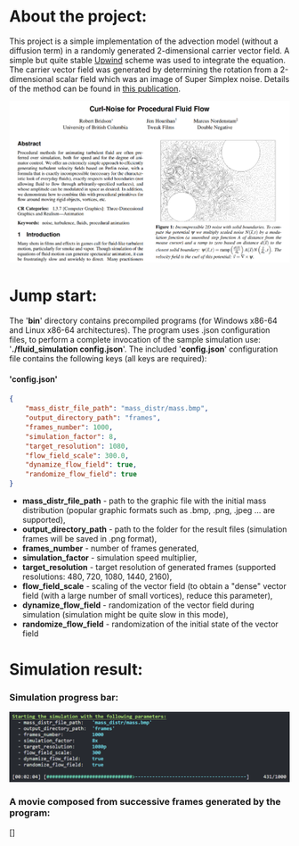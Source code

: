 # **About the project:**
This project is a simple implementation of the advection model (without a diffusion term) in a randomly generated 2-dimensional carrier vector field. A simple but quite stable [Upwind](https://en.wikipedia.org/wiki/Upwind_scheme) scheme was used to integrate the equation. The carrier vector field was generated by determining the rotation from a 2-dimensional scalar field which was an image of Super Simplex noise. Details of the method can be found in [this publication](https://www.cs.ubc.ca/~rbridson/docs/bridson-siggraph2007-curlnoise.pdf).

![](https://github.com/Michal-Szczygiel/fluid_simulation/blob/main/resources/publication.png)

# **Jump start:**
The '**bin**' directory contains precompiled programs (for Windows x86-64 and Linux x86-64 architectures). The program uses .json configuration files, to perform a complete invocation of the sample simulation use: '**./fluid_simulation config.json**'. The included '**config.json**' configuration file contains the following keys (all keys are required):

#### '**config.json**'
```json
{
    "mass_distr_file_path": "mass_distr/mass.bmp",
    "output_directory_path": "frames",
    "frames_number": 1000,
    "simulation_factor": 8,
    "target_resolution": 1080,
    "flow_field_scale": 300.0,
    "dynamize_flow_field": true,
    "randomize_flow_field": true
}
```

- **mass_distr_file_path** - path to the graphic file with the initial mass distribution (popular graphic formats such as .bmp, .png, .jpeg ... are supported),
- **output_directory_path** - path to the folder for the result files (simulation frames will be saved in .png format),
- **frames_number** - number of frames generated,
- **simulation_factor** - simulation speed multiplier,
- **target_resolution** - target resolution of generated frames (supported resolutions: 480, 720, 1080, 1440, 2160),
- **flow_field_scale** - scaling of the vector field (to obtain a "dense" vector field (with a large number of small vortices), reduce this parameter),
- **dynamize_flow_field** - randomization of the vector field during simulation (simulation might be quite slow in this mode),
- **randomize_flow_field** - randomization of the initial state of the vector field

# **Simulation result:**
### Simulation progress bar:
![](https://github.com/Michal-Szczygiel/fluid_simulation/blob/main/resources/progress.png)

### A movie composed from successive frames generated by the program:
[]
